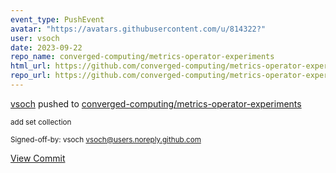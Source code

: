```yaml
---
event_type: PushEvent
avatar: "https://avatars.githubusercontent.com/u/814322?"
user: vsoch
date: 2023-09-22
repo_name: converged-computing/metrics-operator-experiments
html_url: https://github.com/converged-computing/metrics-operator-experiments/commit/6ab9b5904131b4c1b4cb410a022d9899223ce30e
repo_url: https://github.com/converged-computing/metrics-operator-experiments
---
```


<a href='https://github.com/vsoch' target='_blank'>vsoch</a> pushed to <a href='https://github.com/converged-computing/metrics-operator-experiments' target='_blank'>converged-computing/metrics-operator-experiments</a>

<small>add set collection

Signed-off-by: vsoch <vsoch@users.noreply.github.com></small>

<a href='https://github.com/converged-computing/metrics-operator-experiments/commit/6ab9b5904131b4c1b4cb410a022d9899223ce30e' target='_blank'>View Commit</a>